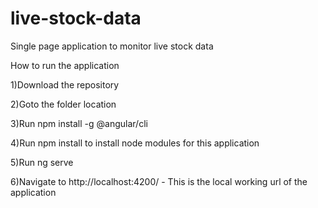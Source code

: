 # live-stock-data
Single page application to monitor live stock data

How to run the application

1)Download the repository 

2)Goto the folder location

3)Run npm install -g @angular/cli

4)Run npm install to install node modules for this application

5)Run ng serve

6)Navigate to http://localhost:4200/ - This is the local working url of the application

